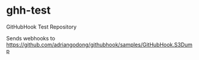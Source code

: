# ghh-test
GitHubHook Test Repository

Sends webhooks to https://github.com/adriangodong/githubhook/samples/GitHubHook.S3Dump
